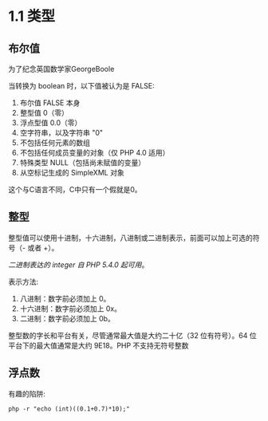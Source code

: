 # 1.1 类型

## 布尔值
为了纪念英国数学家GeorgeBoole

当转换为 boolean  时，以下值被认为是 FALSE:
1. 布尔值 FALSE  本身  
2. 整型值 0（零）
3. 浮点型值 0.0（零）  
4. 空字符串，以及字符串 "0"
5. 不包括任何元素的数组  
6. 不包括任何成员变量的对象（仅 PHP 4.0 适用）  
7. 特殊类型 NULL（包括尚未赋值的变量）  
8. 从空标记生成的 SimpleXML 对象 

这个与C语言不同，C中只有一个假就是0。

## 整型
整型值可以使用十进制，十六进制，八进制或二进制表示，前面可以加上可选的符号（- 或者 +）。 

*二进制表达的 integer  自 PHP 5.4.0 起可用*。 

表示方法:

1. 八进制：数字前必须加上 0。
2. 十六进制：数字前必须加上 0x。
3. 二进制：数字前必须加上 0b。

整型数的字长和平台有关，尽管通常最大值是大约二十亿（32 位有符号）。64 位平台下的最大值通常是大约 9E18。PHP 不支持无符号整数

## 浮点数

有趣的陷阱:
```
php -r "echo (int)((0.1+0.7)*10);"
```